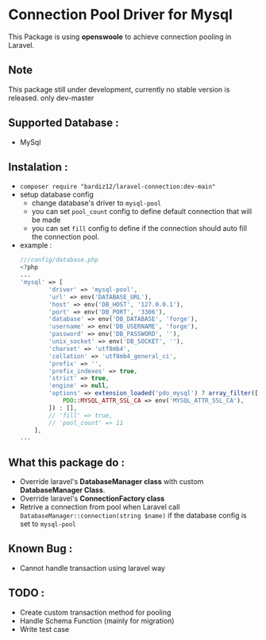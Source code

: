 # Connection Pool Driver for Mysql

This Package is using **openswoole** to achieve connection pooling in Laravel.

## Note
This package still under development, currently no stable version is released. only dev-master


## Supported Database :

- MySql

## Instalation :
- ```composer require "bardiz12/laravel-connection:dev-main"```
- setup database config
    - change database's driver to `mysql-pool`
    - you can set `pool_count` config to define default connection that will be made
    - you can set `fill` config to define if the connection should auto fill the connection pool.
- example : 
    ```php
    ///config/database.php
    <?php
    ...
    'mysql' => [
            'driver' => 'mysql-pool',
            'url' => env('DATABASE_URL'),
            'host' => env('DB_HOST', '127.0.0.1'),
            'port' => env('DB_PORT', '3306'),
            'database' => env('DB_DATABASE', 'forge'),
            'username' => env('DB_USERNAME', 'forge'),
            'password' => env('DB_PASSWORD', ''),
            'unix_socket' => env('DB_SOCKET', ''),
            'charset' => 'utf8mb4',
            'collation' => 'utf8mb4_general_ci',
            'prefix' => '',
            'prefix_indexes' => true,
            'strict' => true,
            'engine' => null,
            'options' => extension_loaded('pdo_mysql') ? array_filter([
                PDO::MYSQL_ATTR_SSL_CA => env('MYSQL_ATTR_SSL_CA'),
            ]) : [],
            // 'fill' => true,
            // 'pool_count' => 11
        ],
    ...
    ```



## What this package do : 
- Override laravel's **DatabaseManager class** with custom **DatabaseManager Class**.
- Override laravel's **ConnectionFactory class**
- Retrive a connection from pool when Laravel call ```DatabaseManager::connection(string $name)``` if the database config is set to ```mysql-pool```

## Known Bug : 
- Cannot handle transaction using laravel way 

## TODO :
- Create custom transaction method for pooling
- Handle Schema Function (mainly for migration)
- Write test case